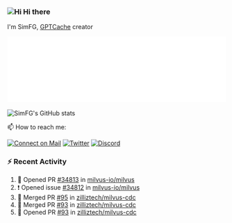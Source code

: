 ### <img src='https://qpluspicture.oss-cn-beijing.aliyuncs.com/6LjjQA/Hi.gif' alt='Hi' width="24"/> Hi there

I'm SimFG, [GPTCache](https://github.com/zilliztech/GPTCache) creator

![Metrics 👋](/metrics.plugin.followup.user.svg)

![SimFG's GitHub stats](https://github-readme-stats.vercel.app/api?username=SimFG&show_icons=true&theme=radical&count_private=true)

📫 How to reach me:

[![Connect on Mail](https://img.shields.io/badge/Ask%20me-anything-1abc9c.svg)](mailto:1142838399@qq.com)
[![Twitter](https://img.shields.io/twitter/follow/FogSim?style=social)](https://twitter.com/FogSim)
[![Discord](https://img.shields.io/discord/1092648432495251507?label=Discord&logo=discord)](https://discord.gg/Q8C6WEjSWV)

### :zap: Recent Activity

<!--START_SECTION:activity-->
1. 💪 Opened PR [#34813](https://github.com/milvus-io/milvus/pull/34813) in [milvus-io/milvus](https://github.com/milvus-io/milvus)
2. ❗️ Opened issue [#34812](https://github.com/milvus-io/milvus/issues/34812) in [milvus-io/milvus](https://github.com/milvus-io/milvus)
3. 🎉 Merged PR [#95](https://github.com/zilliztech/milvus-cdc/pull/95) in [zilliztech/milvus-cdc](https://github.com/zilliztech/milvus-cdc)
4. 🎉 Merged PR [#93](https://github.com/zilliztech/milvus-cdc/pull/93) in [zilliztech/milvus-cdc](https://github.com/zilliztech/milvus-cdc)
5. 💪 Opened PR [#93](https://github.com/zilliztech/milvus-cdc/pull/93) in [zilliztech/milvus-cdc](https://github.com/zilliztech/milvus-cdc)
<!--END_SECTION:activity-->


